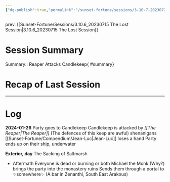 ```yaml
---
{"dg-publish":true,"permalink":"/sunset-fortune/sessions/3-10-7-20230722-commotion-at-candlekeep/","noteIcon":"","created":"2024-01-27T13:41:24.023+10:30"}
---
```


prev. [[Sunset-Fortune/Sessions/3.10.6_20230715 The Lost Session\|3.10.6_20230715 The Lost Session]]
# Session Summary
Summary:: Reaper Attacks Candlekeep{ #summary}

# Recap of Last Session

---
# Log
**2024-01-26**
Party goes to Candlekeep
Candlekeep is attacked by *[[The Reaper\|The Reaper]]* (The defences of this keep are awful)
shenanigans
[[Sunset-Fortune/Compendium/Jean-Luc\|Jean-Luc]] loses a hand
Party ends up on their ship, underwater 

__Exterior, day__
The Sacking of Saltmarsh
 - Aftermath
Everyone is dead or burning or both
Michael the Monk (Why?) brings the party into the monastery ruins
Sends them through a portal to :sparkles:somewhere:sparkles: (A bar in Zenanthi, South East Arakous)